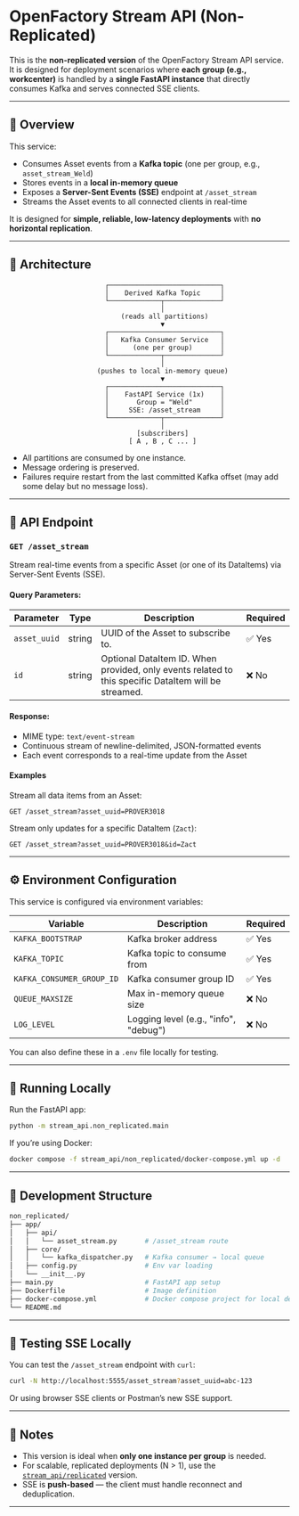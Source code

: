 # OpenFactory Stream API (Non-Replicated)

This is the **non-replicated version** of the OpenFactory Stream API service. It is designed for deployment scenarios where **each group (e.g., workcenter)** is handled by a **single FastAPI instance** that directly consumes Kafka and serves connected SSE clients.

---

## 🚀 Overview

This service:
- Consumes Asset events from a **Kafka topic** (one per group, e.g., `asset_stream_Weld`)
- Stores events in a **local in-memory queue**
- Exposes a **Server-Sent Events (SSE)** endpoint at `/asset_stream`
- Streams the Asset events to all connected clients in real-time

It is designed for **simple, reliable, low-latency deployments** with **no horizontal replication**.

---

## 🧩 Architecture
```
                        ┌────────────────────────────┐
                        │    Derived Kafka Topic     │
                        └─────────────┬──────────────┘
                                      │
                            (reads all partitions)
                                      ▼
                        ┌────────────────────────────┐
                        │   Kafka Consumer Service   │
                        │      (one per group)       │
                        └─────────────┬──────────────┘
                                      │
                      (pushes to local in-memory queue)
                                      ▼
                        ┌────────────────────────────┐
                        │    FastAPI Service (1x)    │
                        │       Group = "Weld"       │
                        │     SSE: /asset_stream     │
                        └─────────────┬──────────────┘
                                      │
                                [subscribers]
                              [ A , B , C ... ]
```

- All partitions are consumed by one instance.
- Message ordering is preserved.
- Failures require restart from the last committed Kafka offset (may add some delay but no message loss).

---

## 📄 API Endpoint

### `GET /asset_stream`

Stream real-time events from a specific Asset (or one of its DataItems) via Server-Sent Events (SSE).

#### Query Parameters:

| Parameter    | Type   | Description                                                                                          | Required |
| ------------ | ------ | ---------------------------------------------------------------------------------------------------- | -------- |
| `asset_uuid` | string | UUID of the Asset to subscribe to.                                                                   | ✅ Yes   |
| `id`         | string | Optional DataItem ID. When provided, only events related to this specific DataItem will be streamed. | ❌ No    |

#### Response:

* MIME type: `text/event-stream`
* Continuous stream of newline-delimited, JSON-formatted events
* Each event corresponds to a real-time update from the Asset

#### Examples

Stream all data items from an Asset:

```
GET /asset_stream?asset_uuid=PROVER3018
```

Stream only updates for a specific DataItem (`Zact`):

```
GET /asset_stream?asset_uuid=PROVER3018&id=Zact
```

---

## ⚙️ Environment Configuration

This service is configured via environment variables:

| Variable                  | Description                                 | Required |
|---------------------------|---------------------------------------------|----------|
| `KAFKA_BOOTSTRAP`         | Kafka broker address                        | ✅ Yes   |
| `KAFKA_TOPIC`             | Kafka topic to consume from                 | ✅ Yes   |
| `KAFKA_CONSUMER_GROUP_ID` | Kafka consumer group ID                     | ✅ Yes   |
| `QUEUE_MAXSIZE`           | Max in-memory queue size                    | ❌ No    |
| `LOG_LEVEL`               | Logging level (e.g., "info", "debug")       | ❌ No    |

You can also define these in a `.env` file locally for testing.

---

## 🐳 Running Locally

Run the FastAPI app:
```bash
python -m stream_api.non_replicated.main
````

If you’re using Docker:

```bash
docker compose -f stream_api/non_replicated/docker-compose.yml up -d
```

---

## 🔧 Development Structure

```bash
non_replicated/
├── app/
│   ├── api/
│   │   └── asset_stream.py       # /asset_stream route
│   ├── core/
│   │   └── kafka_dispatcher.py   # Kafka consumer → local queue
│   ├── config.py                 # Env var loading
│   └── __init__.py
├── main.py                       # FastAPI app setup
├── Dockerfile                    # Image definition
├── docker-compose.yml            # Docker compose project for local development
└── README.md
```

---

## 🧪 Testing SSE Locally

You can test the `/asset_stream` endpoint with `curl`:

```bash
curl -N http://localhost:5555/asset_stream?asset_uuid=abc-123
```

Or using browser SSE clients or Postman’s new SSE support.

---

## 🧠 Notes

* This version is ideal when **only one instance per group** is needed.
* For scalable, replicated deployments (N > 1), use the [`stream_api/replicated`](../replicated) version.
* SSE is **push-based** — the client must handle reconnect and deduplication.

---


